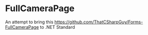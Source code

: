 # FullCameraPage
An attempt to bring this https://github.com/ThatCSharpGuy/Forms-FullCameraPage to .NET Standard
